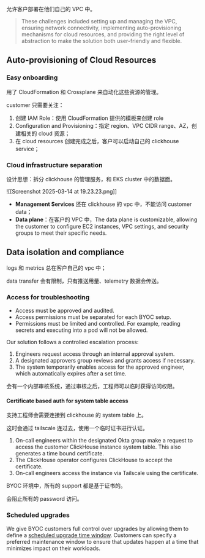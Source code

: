 允许客户部署在他们自己的 VPC 中。

> These challenges included setting up and managing the VPC, ensuring network connectivity, implementing auto-provisioning mechanisms for cloud resources, and providing the right level of abstraction to make the solution both user-friendly and flexible.

## Auto-provisioning of Cloud Resources

### Easy onboarding

用了 CloudFormation 和 Crossplane 来自动化这些资源的管理。

customer 只需要关注：

1. 创建 IAM Role：使用 CloudFormation 提供的模板来创建 role
2. Configuration and Provisioning：指定 region、VPC CIDR range、AZ，创建相关的 cloud 资源；
3. 在 cloud resources 创建完成之后，客户可以启动自己的 clickhouse service；
### Cloud infrastructure separation

设计思想：拆分 clickhouse 的管理服务，和 EKS cluster 中的数据面。

![[Screenshot 2025-03-14 at 19.23.23.png]]

- **Management Services** 还在 clickhouse 的 vpc 中，不能访问 customer data；
- **Data plane**：在客户的 VPC 中，The data plane is customizable, allowing the customer to configure EC2 instances, VPC settings, and security groups to meet their specific needs.

## Data isolation and compliance

logs 和 metrics 总在客户自己的 vpc 中；

data transfer 会有限制，只有推送用量、telemetry 数据会传送。

### Access for troubleshooting

- Access must be approved and audited.
- Access permissions must be separated for each BYOC setup.
- Permissions must be limited and controlled. For example, reading secrets and executing into a pod will not be allowed.

Our solution follows a controlled escalation process:

1. Engineers request access through an internal approval system.
2. A designated approvers group reviews and grants access if necessary.
3. The system temporarily enables access for the approved engineer, which automatically expires after a set time.

会有一个内部审核系统，通过审核之后，工程师可以临时获得访问权限。

#### Certificate based auth for system table access

支持工程师会需要连接到 clickhouse 的 system table 上。

这时会通过 tailscale 连过去，使用一个临时证书进行认证。

1. On-call engineers within the designated Okta group make a request to access the customer ClickHouse instance system table. This also generates a time bound certificate.
2. The ClickHouse operator configures ClickHouse to accept the certificate.
3. On-call engineers access the instance via Tailscale using the certificate.

BYOC 环境中，所有的 support 都是基于证书的。

会阻止所有的 password 访问。

### Scheduled upgrades

We give BYOC customers full control over upgrades by allowing them to define a [scheduled upgrade time window](https://clickhouse.com/docs/en/manage/updates#scheduled-upgrades). Customers can specify a preferred maintenance window to ensure that updates happen at a time that minimizes impact on their workloads.